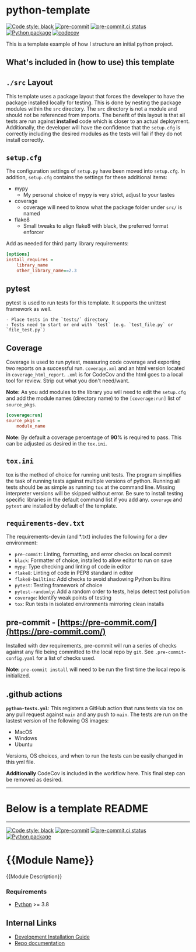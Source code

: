 # python-template

[![Code style:
black](https://img.shields.io/badge/code%20style-black-000000.svg)](https://github.com/psf/black)
[![pre-commit](https://img.shields.io/badge/pre--commit-enabled-brightgreen?logo=pre-commit&logoColor=white)](https://github.com/pre-commit/pre-commit)
[![pre-commit.ci
status](https://results.pre-commit.ci/badge/github/Preocts/python-template/main.svg)](https://results.pre-commit.ci/latest/github/Preocts/python-template/main)
[![Python
package](https://github.com/Preocts/python-template/actions/workflows/python-tests.yml/badge.svg?branch=main)](https://github.com/Preocts/python-template/actions/workflows/python-tests.yml)
[![codecov](https://codecov.io/gh/Preocts/python-template/branch/main/graph/badge.svg?token=5GE4T7XU3L)](https://codecov.io/gh/Preocts/python-template)

This is a template example of how I structure an initial python project.

## What's included in (how to use) this template

## `./src` Layout

This template uses a package layout that forces the developer to have the
package installed locally for testing. This is done by nesting the package
modules within the `src` directory. The `src` directory is not a module
and should not be referenced from imports. The benefit of this layout is that
all tests are run against **installed** code which is closer to an actual
deployment. Additionally, the developer will have the confidence that the
`setup.cfg` is correctly including the desired modules as the tests will fail if
they do not install correctly.

## `setup.cfg`

The configuration settings of `setup.py` have been moved into `setup.cfg`. In
addition, `setup.cfg` contains the settings for these additional items:

- mypy
  - My personal choice of mypy is very strict, adjust to your tastes
- coverage
  - coverage will need to know what the package folder under `src/` is named
- flake8
  - Small tweaks to align flake8 with black, the preferred format enforcer

Add as needed for third party library requirements:

```cfg
[options]
install_requires =
    library_name
    other_library_name==2.3
```

## pytest

pytest is used to run tests for this template. It supports the unittest
framework as well.

    - Place tests in the `tests/` directory
    - Tests need to start or end with `test` (e.g. `test_file.py` or `file_test.py`)

## Coverage

Coverage is used to run pytest, measuring code coverage and exporting two
reports on a successful run. `coverage.xml` and an html version located in
`coverage_html_report`. `.xml` is for CodeCov and the html goes to a local tool
for review. Strip out what you don't need/want.

**Note:** As you add modules to the library you will need to edit the
`setup.cfg` and add the module names (directory name) to the `[coverage:run]`
list of `source_pkgs`.

```cfg
[coverage:run]
source_pkgs =
    module_name
```

**Note:** By default a coverage percentage of **90**% is required to pass. This
can be adjusted as desired in the `tox.ini`.

## `tox.ini`

tox is the method of choice for running unit tests. The program simplifies the
task of running tests against multiple versions of python. Running all tests
should be as simple as running `tox` at the command line. Missing interpreter
versions will be skipped without error. Be sure to install testing specific
libraries in the default command list if you add any. `coverage` and `pytest`
are installed by default of the template.

## `requirements-dev.txt`

The requirements-dev.in (and *.txt) includes the following for a dev
environment:

- `pre-commit`: Linting, formatting, and error checks on local commit
- `black`: Formatter of choice, installed to allow editor to run on save
- `mypy`: Type checking and linting of code in editor
- `flake8`: Linting of code in PEP8 standard in editor
- `flake8-builtins`: Add checks to avoid shadowing Python builtins
- `pytest`: Testing framework of choice
- `pytest-randomly`: Add a random order to tests, helps detect test pollution
- `coverage`: Identify weak points of testing
- `tox`: Run tests in isolated environments mirroring clean installs

## pre-commit - [https://pre-commit.com/](https://pre-commit.com/)

Installed with dev requirements, pre-commit will run a series of checks against
any file being committed to the local repo by `git`.  See
`.pre-commit-config.yaml` for a list of checks used.

**Note:** `pre-commit install` will need to be run the first time the local repo
is initialized.

## .github actions

**`python-tests.yml`**: This registers a GitHub action that runs tests via tox
on any pull request against `main` and any push to `main`. The tests are run on
the lastest version of the following OS images:

- MacOS
- Windows
- Ubuntu

Versions, OS choices, and when to run the tests can be easily changed in this
yml file.

**Additionally** CodeCov is included in the workflow here. This final step can
be removed as desired.

---

# Below is a template README

---

[![Code style:
black](https://img.shields.io/badge/code%20style-black-000000.svg)](https://github.com/psf/black)
[![pre-commit](https://img.shields.io/badge/pre--commit-enabled-brightgreen?logo=pre-commit&logoColor=white)](https://github.com/pre-commit/pre-commit)
[![pre-commit.ci
status](https://results.pre-commit.ci/badge/github/{{ORG_NAME}}/{{REPO_NAME}}/main.svg)](https://results.pre-commit.ci/latest/github/{{ORG_NAME}}/{{REPO_NAME}}/main)
[![Python
package](https://github.com/{{ORG_NAME}}/{{REPO_NAME}}/actions/workflows/python-tests.yml/badge.svg?branch=main)](https://github.com/{{ORG_NAME}}/{{REPO_NAME}}/actions/workflows/python-tests.yml)

# {{Module Name}}

{{Module Description}}

### Requirements

- [Python](https://python.org) >= 3.8

## Internal Links

- [Development Installation Guide](docs/development.md)
- [Repo documentation](docs/)
